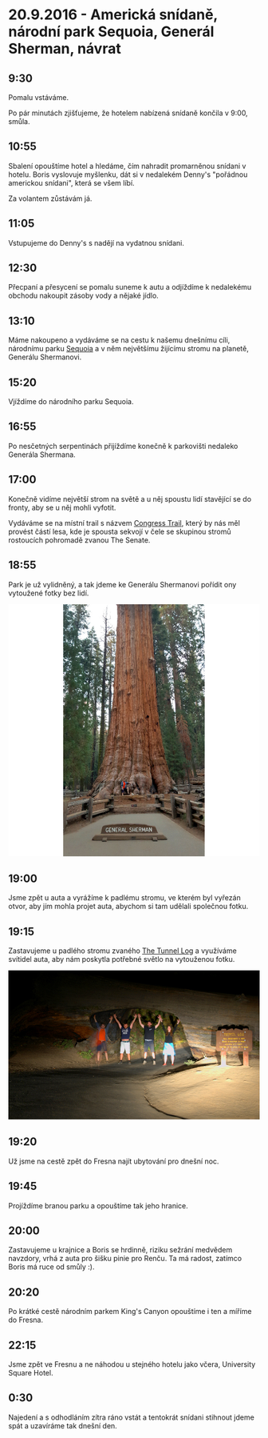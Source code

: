 # 20.9.2016 - Americká snídaně, národní park Sequoia, Generál Sherman, návrat

## 9:30

Pomalu vstáváme.

Po pár minutách zjišťujeme, že hotelem nabízená snídaně končila v 9:00, smůla.

## 10:55

Sbalení opouštíme hotel a hledáme, čím nahradit promarněnou snídani v hotelu. Boris vyslovuje myšlenku, dát si v nedalekém Denny's "pořádnou americkou snídani", která se všem líbí.

Za volantem zůstávám já.

## 11:05

Vstupujeme do Denny's s nadějí na vydatnou snídani.

## 12:30

Přecpaní a přesycení se pomalu suneme k autu a odjíždíme k nedalekému obchodu nakoupit zásoby vody a nějaké jídlo.

## 13:10

Máme nakoupeno a vydáváme se na cestu k našemu dnešnímu cíli, národnímu parku [Sequoia](https://cs.wikipedia.org/wiki/N%C3%A1rodn%C3%AD_park_Sequoia) a v něm největšímu žijícímu stromu na planetě, Generálu Shermanovi.

## 15:20

Vjíždíme do národního parku Sequoia.

## 16:55

Po nesčetných serpentinách přijíždíme konečně k parkovišti nedaleko Generála Shermana.

## 17:00

Konečně vidíme největší strom na světě a u něj spoustu lidí stavějící se do fronty, aby se u něj mohli vyfotit.

Vydáváme se na místní trail s názvem [Congress Trail](http://www.redwoodhikes.com/SequoiaNP/Congress.html), který by nás měl provést částí lesa, kde je spousta sekvojí v čele se skupinou stromů rostoucích pohromadě zvanou The Senate.

## 18:55

Park je už vylidněný, a tak jdeme ke Generálu Shermanovi pořídit ony vytoužené fotky bez lidí.

![Já pod největším žijícím stromem na planetě - Generálem Shermanem](images/20160920/20160920_185415.jpg)

## 19:00

Jsme zpět u auta a vyrážíme k padlému stromu, ve kterém byl vyřezán otvor, aby jím mohla projet auta, abychom si tam udělali společnou fotku.

## 19:15

Zastavujeme u padlého stromu zvaného [The Tunnel Log](http://www.roadsideamerica.com/story/21675) a využíváme svítidel auta, aby nám poskytla potřebné světlo na vytouženou fotku.

![Naše výprava pod stromem The Tunnel Log](images/20160920/DSC_2926.jpg)

## 19:20

Už jsme na cestě zpět do Fresna najít ubytování pro dnešní noc.

## 19:45

Projíždíme branou parku a opouštíme tak jeho hranice.

## 20:00

Zastavujeme u krajnice a Boris se hrdinně, riziku sežrání medvědem navzdory, vrhá z auta pro šišku pinie pro Renču. Ta má radost, zatímco Boris má ruce od smůly :).

## 20:20

Po krátké cestě národním parkem King's Canyon opouštíme i ten a míříme do Fresna.

## 22:15

Jsme zpět ve Fresnu a ne náhodou u stejného hotelu jako včera, University Square Hotel.

## 0:30

Najedení a s odhodláním zítra ráno vstát a tentokrát snídani stihnout jdeme spát a uzavíráme tak dnešní den.
